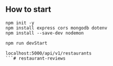## How to start
```
npm init -y
npm install express cors mongodb dotenv
npm install --save-dev nodemon
```

```
npm run devStart

localhost:5000/api/v1/restaurants
```# restaurant-reviews
